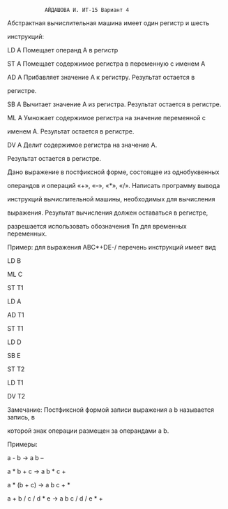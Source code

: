                 АЙДАШОВА И. ИТ-15 Вариант 4
Абстрактная вычислительная машина имеет один регистр и шесть 

инструкций:

LD A Помещает операнд А в регистр

ST A Помещает содержимое регистра в переменную с именем А

AD A Прибавляет значение А к регистру. Результат остается в 

регистре.

SB A Вычитает значение А из регистра. Результат остается в регистре.

ML A Умножает содержимое регистра на значение переменной с 

именем A. Результат остается в регистре. 

DV A Делит содержимое регистра на значение А. 

Результат остается в регистре.

Дано выражение в постфиксной форме, состоящее из однобуквенных 

операндов и операций «+», «–», «*», «/». Написать программу вывода 

инструкций вычислительной машины, необходимых для вычисления 

выражения. Результат вычисления должен оставаться в регистре, 

разрешается использовать обозначения Tn для временных переменных.

Пример: для выражения ABC*+DE-/ перечень инструкций имеет вид

LD B

ML C

ST T1

LD A

AD T1

ST T1

LD D

SB E

ST T2

LD T1

DV T2

Замечание: Постфиксной формой записи выражения a b называется запись, в 

которой знак операции размещен за операндами a b. 

Примеры: 

a - b → a b –

a * b + c → a b * c + 

a * (b + c) → a b c + * 

a + b / c / d * e → a b c / d / e * +

